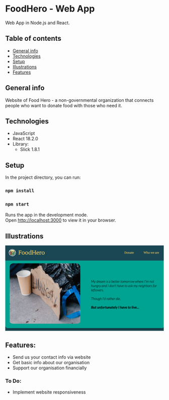 # FoodHero - Web App

Web App in Node.js and React.

## Table of contents
* [General info](#general-info)
* [Technologies](#technologies)
* [Setup](#setup)
* [Illustrations](#illustrations)
* [Features](#features)

## General info
Website of Food Hero - a non-governmental organization that connects people who want to donate food with those who need it.

## Technologies
* JavaScript
* React 18.2.0
* Library:
    * Slick 1.8.1
## Setup
In the project directory, you can run:


### `npm install`
### `npm start`


Runs the app in the development mode.\
Open [http://localhost:3000](http://localhost:3000) to view it in your browser.

## Illustrations
![](public/readmeIllustration.png)

## Features:
* Send us your contact info via website
* Get basic info about our organisation
* Support our organisation financially


### To Do:
* Implement website responsiveness




